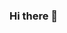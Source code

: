 ### Hi there 👋

 <div>
 <img src= "https://github-readme-stats.vercel.app/api?username=rzr1r&show_icons=true&line_height=40&theme=tokyonight" style="max-width:100%;>
 <img src= "https://github-readme-stats-anuraghazra1.vercel.app/api/top-langs/?username=rzr1r&layout=compact&theme=tokyonight" style="max-width:100%;>
 </div>
- 🔭 I’m currently working on .Net Project
- 🌱 I’m currently learning C\C#

